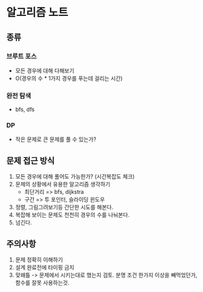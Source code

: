 # 알고리즘 노트

## 종류

### 브루트 포스
- 모든 경우에 대해 다해보기
- O(경우의 수 * 1가지 경우를 푸는데 걸리는 시간)

### 완전 탐색
- bfs, dfs

### DP
- 작은 문제로 큰 문제를 풀 수 있는가?



## 문제 접근 방식
1. 모든 경우에 대해 풀어도 가능한가? (시간복잡도 체크)
2. 문제의 상황에서 유용한 알고리즘 생각하기
    - 최단거리 => bfs, dijkstra
    - 구간 => 투 포인터, 슬라이딩 윈도우
3. 정렬, 그림그려보기등 간단한 시도를 해본다.
4. 복잡해 보이는 문제도 천천히 경우의 수를 나눠본다.
5. 넘긴다.


## 주의사항
1. 문제 정확히 이해하기
2. 설계 완료전에 타이핑 금지
3. 맞왜틀 -> 문제에서 시키는대로 했는지 검토. 분명 조건 한가지 이상을 빼먹었던가, 함수를 잘못 사용하는것.
